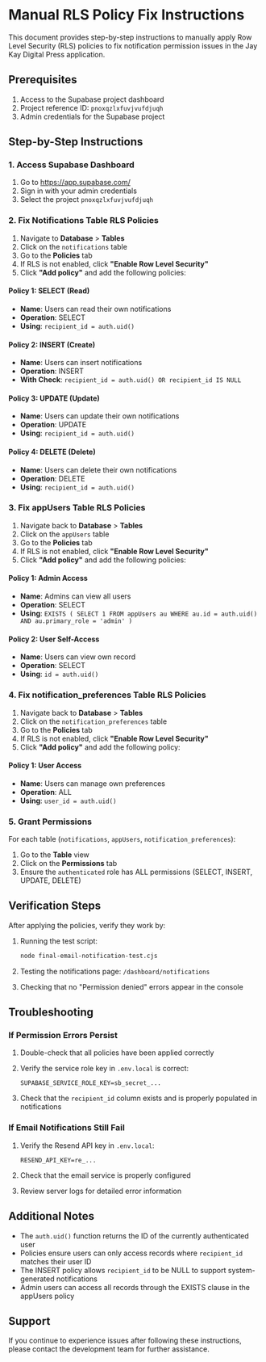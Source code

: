 # Manual RLS Policy Fix Instructions

This document provides step-by-step instructions to manually apply Row Level Security (RLS) policies to fix notification permission issues in the Jay Kay Digital Press application.

## Prerequisites

1. Access to the Supabase project dashboard
2. Project reference ID: `pnoxqzlxfuvjvufdjuqh`
3. Admin credentials for the Supabase project

## Step-by-Step Instructions

### 1. Access Supabase Dashboard

1. Go to https://app.supabase.com/
2. Sign in with your admin credentials
3. Select the project `pnoxqzlxfuvjvufdjuqh`

### 2. Fix Notifications Table RLS Policies

1. Navigate to **Database** > **Tables**
2. Click on the `notifications` table
3. Go to the **Policies** tab
4. If RLS is not enabled, click **"Enable Row Level Security"**
5. Click **"Add policy"** and add the following policies:

#### Policy 1: SELECT (Read)
- **Name**: Users can read their own notifications
- **Operation**: SELECT
- **Using**: `recipient_id = auth.uid()`

#### Policy 2: INSERT (Create)
- **Name**: Users can insert notifications
- **Operation**: INSERT
- **With Check**: `recipient_id = auth.uid() OR recipient_id IS NULL`

#### Policy 3: UPDATE (Update)
- **Name**: Users can update their own notifications
- **Operation**: UPDATE
- **Using**: `recipient_id = auth.uid()`

#### Policy 4: DELETE (Delete)
- **Name**: Users can delete their own notifications
- **Operation**: DELETE
- **Using**: `recipient_id = auth.uid()`

### 3. Fix appUsers Table RLS Policies

1. Navigate back to **Database** > **Tables**
2. Click on the `appUsers` table
3. Go to the **Policies** tab
4. If RLS is not enabled, click **"Enable Row Level Security"**
5. Click **"Add policy"** and add the following policies:

#### Policy 1: Admin Access
- **Name**: Admins can view all users
- **Operation**: SELECT
- **Using**: `EXISTS ( SELECT 1 FROM appUsers au WHERE au.id = auth.uid() AND au.primary_role = 'admin' )`

#### Policy 2: User Self-Access
- **Name**: Users can view own record
- **Operation**: SELECT
- **Using**: `id = auth.uid()`

### 4. Fix notification_preferences Table RLS Policies

1. Navigate back to **Database** > **Tables**
2. Click on the `notification_preferences` table
3. Go to the **Policies** tab
4. If RLS is not enabled, click **"Enable Row Level Security"**
5. Click **"Add policy"** and add the following policy:

#### Policy 1: User Access
- **Name**: Users can manage own preferences
- **Operation**: ALL
- **Using**: `user_id = auth.uid()`

### 5. Grant Permissions

For each table (`notifications`, `appUsers`, `notification_preferences`):

1. Go to the **Table** view
2. Click on the **Permissions** tab
3. Ensure the `authenticated` role has ALL permissions (SELECT, INSERT, UPDATE, DELETE)

## Verification Steps

After applying the policies, verify they work by:

1. Running the test script:
   ```bash
   node final-email-notification-test.cjs
   ```

2. Testing the notifications page: `/dashboard/notifications`

3. Checking that no "Permission denied" errors appear in the console

## Troubleshooting

### If Permission Errors Persist

1. Double-check that all policies have been applied correctly
2. Verify the service role key in `.env.local` is correct:
   ```
   SUPABASE_SERVICE_ROLE_KEY=sb_secret_...
   ```

3. Check that the `recipient_id` column exists and is properly populated in notifications

### If Email Notifications Still Fail

1. Verify the Resend API key in `.env.local`:
   ```
   RESEND_API_KEY=re_...
   ```

2. Check that the email service is properly configured

3. Review server logs for detailed error information

## Additional Notes

- The `auth.uid()` function returns the ID of the currently authenticated user
- Policies ensure users can only access records where `recipient_id` matches their user ID
- The INSERT policy allows `recipient_id` to be NULL to support system-generated notifications
- Admin users can access all records through the EXISTS clause in the appUsers policy

## Support

If you continue to experience issues after following these instructions, please contact the development team for further assistance.